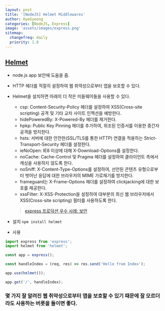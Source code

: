 ```yaml
---
layout: post
title: '[NodeJS] Helmet Middlewares'
author: HyeGyeong
categories: [NodeJS, Express]
image: 'assets/images/express.png'
sitemap:
  changefreq: daily
  priority: 1.0
---
```


## [Helmet](https://www.npmjs.com/package/helmet)

- node.js app 보안에 도움을 줌.
- HTTP 헤더를 적절히 설정하여 웹 취약성으로부터 앱을 보호할 수 있다.
- Helmet을 설치하면 아래의 더 작은 미들웨어들을 사용할 수 있다.

  - csp: Content-Security-Policy 헤더를 설정하여 XSS(Cross-site scripting) 공격 및 기타 교차 사이트 인젝션을 예방한다.
  - hidePoweredBy: X-Powered-By 헤더를 제거한다.
  - hpkp: Public Key Pinning 헤더를 추가하여, 위조된 인증서를 이용한 중간자 공격을 방지한다.
  - hsts: 서버에 대한 안전한(SSL/TLS를 통한 HTTP) 연결을 적용하는 Strict-Transport-Security 헤더를 설정한다.
  - ieNoOpen: IE8 이상에 대해 X-Download-Options를 설정한다.
  - noCache: Cache-Control 및 Pragma 헤더를 설정하여 클라이언트 측에서 캐싱을 사용하지 않도록 한다.
  - noSniff: X-Content-Type-Options를 설정하여, 선언된 콘텐츠 유형으로부터 벗어난 응답에 대한 브라우저의 MIME 가로채기를 방지한다.
  - frameguard는 X-Frame-Options 헤더를 설정하여 clickjacking에 대한 보호를 제공한다.
  - xssFilter: X-XSS-Protection을 설정하여 대부분의 최신 웹 브라우저에서 XSS(Cross-site scripting) 필터를 사용하도록 한다.

  > [express 프로덕션 우수 사례: 보안](https://expressjs.com/ko/advanced/best-practice-security.html)

- 설치
  `npm install helmet`

- 사용

```js
import express from 'express';
import helmet from 'helmet';

const app = express();

const handleIndex = (req, res) => res.send('Hello from Index');

app.use(helmet());

app.get('/', handleIndex);
```

### 몇 가지 잘 알려진 웹 취약성으로부터 앱을 보호할 수 있기 때문에 잘 모르더라도 사용하는 버릇을 들이면 좋다.
